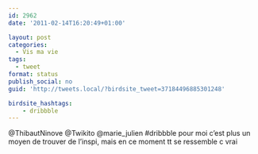 ```yaml
---
id: 2962
date: '2011-02-14T16:20:49+01:00'

layout: post
categories:
  - Vis ma vie
tags:
  - tweet
format: status
publish_social: no
guid: 'http://tweets.local/?birdsite_tweet=37184496885301248'

birdsite_hashtags:
    - dribbble
---
```


@ThibautNinove @Twikito @marie\_julien #dribbble pour moi c’est plus un moyen de trouver de l’inspi, mais en ce moment tt se ressemble c vrai